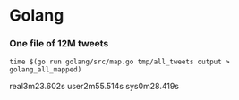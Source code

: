 # Golang

### One file of 12M tweets

`time $(go run golang/src/map.go tmp/all_tweets output > golang_all_mapped)`

real3m23.602s
user2m55.514s
sys0m28.419s
